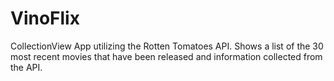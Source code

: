 # VinoFlix
CollectionView App utilizing the Rotten Tomatoes API. Shows a list of the 30 most recent movies that have been released and information collected from the API. 

